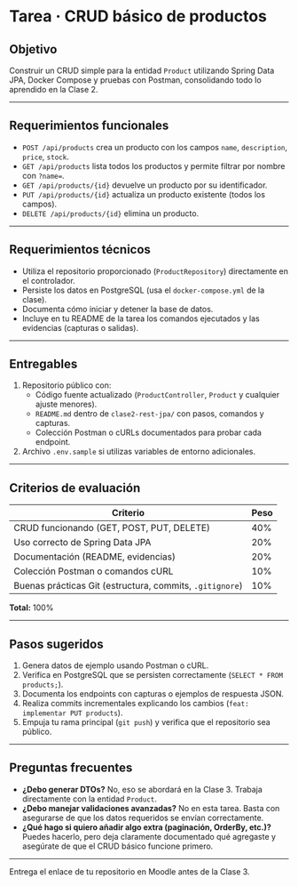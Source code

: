 # Tarea · CRUD básico de productos

## Objetivo

Construir un CRUD simple para la entidad `Product` utilizando Spring Data JPA, Docker Compose y pruebas con Postman, consolidando todo lo aprendido en la Clase 2.

---

## Requerimientos funcionales

- `POST /api/products` crea un producto con los campos `name`, `description`, `price`, `stock`.
- `GET /api/products` lista todos los productos y permite filtrar por nombre con `?name=`.
- `GET /api/products/{id}` devuelve un producto por su identificador.
- `PUT /api/products/{id}` actualiza un producto existente (todos los campos).
- `DELETE /api/products/{id}` elimina un producto.

---

## Requerimientos técnicos

- Utiliza el repositorio proporcionado (`ProductRepository`) directamente en el controlador.
- Persiste los datos en PostgreSQL (usa el `docker-compose.yml` de la clase).
- Documenta cómo iniciar y detener la base de datos.
- Incluye en tu README de la tarea los comandos ejecutados y las evidencias (capturas o salidas).

---

## Entregables

1. Repositorio público con:
   - Código fuente actualizado (`ProductController`, `Product` y cualquier ajuste menores).
   - `README.md` dentro de `clase2-rest-jpa/` con pasos, comandos y capturas.
   - Colección Postman o cURLs documentados para probar cada endpoint.
2. Archivo `.env.sample` si utilizas variables de entorno adicionales.

---

## Criterios de evaluación

| Criterio | Peso |
|----------|------|
| CRUD funcionando (GET, POST, PUT, DELETE) | 40% |
| Uso correcto de Spring Data JPA | 20% |
| Documentación (README, evidencias) | 20% |
| Colección Postman o comandos cURL | 10% |
| Buenas prácticas Git (estructura, commits, `.gitignore`) | 10% |

**Total:** 100%

---

## Pasos sugeridos

1. Genera datos de ejemplo usando Postman o cURL.
2. Verifica en PostgreSQL que se persisten correctamente (`SELECT * FROM products;`).
3. Documenta los endpoints con capturas o ejemplos de respuesta JSON.
4. Realiza commits incrementales explicando los cambios (`feat: implementar PUT products`).
5. Empuja tu rama principal (`git push`) y verifica que el repositorio sea público.

---

## Preguntas frecuentes

- **¿Debo generar DTOs?** No, eso se abordará en la Clase 3. Trabaja directamente con la entidad `Product`.
- **¿Debo manejar validaciones avanzadas?** No en esta tarea. Basta con asegurarse de que los datos requeridos se envían correctamente.
- **¿Qué hago si quiero añadir algo extra (paginación, OrderBy, etc.)?** Puedes hacerlo, pero deja claramente documentado qué agregaste y asegúrate de que el CRUD básico funcione primero.

---

Entrega el enlace de tu repositorio en Moodle antes de la Clase 3.
